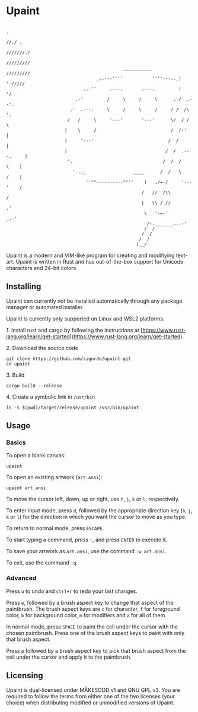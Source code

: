 # Upaint

```
                                                                      .
                                                                     //./ . 
                                                                    ///////./ 
                                                                   ///////// 
                                            ___________           ///////// 
                                  _..---''''           ''''---.._| '-/////   
                             ..-''     .---.       .---.         |     '/  
                          .-'         /     \     /     \      .-/  .--'. 
                        .'  .---.     \     /     \     /     / /  /\    '.
                       /   /     \     '---'       '---'      \/  / /      \
                      |    \     /                            /  /-'        |
                      |     '---'                            /  /           |
                      |                                     /  /  .---.     |
                       '.                                  /  /  /     \    |
                         '-.._                  ____      /  /   \     /    |
                              ''""----------""''    )   ./=-/     '---'    /
                                                   /   //  /\\            /
                                                   |   \\ / //          .'
                                                    \   '-=-'       _.-'
                                                     /-._______...-'  
                                                    /  /
                                                   /  /
                                                  /  /
                                                 (__/
```

Upaint is a modern and VIM-like program for creating and modifiying text-art. Upaint is written in Rust and has out-of-the-box support for Unicode characters and 24-bit colors.

## Installing

Upaint can currently not be installed automatically through any package manager or automated installer.

Upaint is currently only supported on Linux and WSL2 platforms.

1\. Install rust and cargo by following the instructions at [https://www.rust-lang.org/learn/get-started](https://www.rust-lang.org/learn/get-started).

2\. Download the source code

```
git clone https://github.com/sigurdo/upaint.git
cd upaint
```

3\. Build

```
cargo build --release
```

4\. Create a symbolic link in `/usr/bin`

```
ln -s $(pwd)/target/release/upaint /usr/bin/upaint
```

## Usage

### Basics

To open a blank canvas:

```
upaint
```

To open an existing artwork (`art.ansi`):

```
upaint art.ansi
```

To move the cursor left, down, up or right, use `h`, `j`, `k` or `l`, respectively.

To enter input mode, press `d`, followed by the appropriate direction key (`h`, `j`, `k` or `l`) for the direction in which you want the cursor to move as you type.

To return to normal mode, press `ESCAPE`.

To start typing a command, press `:`, and press `ENTER` to execute it.

To save your artwork as `art.ansi`, use the command `:w art.ansi`.

To exit, use the command `:q`.

### Advanced

Press `u` to undo and `ctrl+r` to redo your last changes.

Press `e`, followed by a brush aspect key to change that aspect of the paintbrush. The brush aspect keys are `c` for character, `f` for foreground color, `b` for background color, `m` for modifiers and `a` for all of them.

In normal mode, press `SPACE` to paint the cell under the cursor with the chosen paintbrush. Press one of the brush aspect keys to paint with only that brush aspect.

Press `p` followed by a brush aspect key to pick that brush aspect from the cell under the cursor and apply it to the paintbrush.

## Licensing

Upaint is dual-licensed under MÅKESODD v1 and GNU GPL v3. You are required to follow the terms from either one of the two licenses (your choice) when distributing modified or unmodified versions of Upaint.
